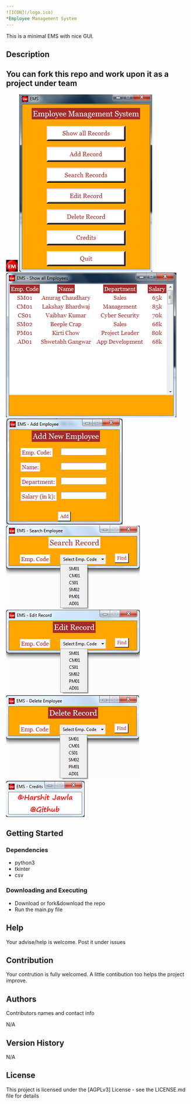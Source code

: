 ```yaml
---
![ICON](/logo.ico)
*Employee Management System
---
```


This is a minimal EMS with nice GUI.

## Description

You can fork this repo and work upon it as a project under team
---
![ICON](/logo.ico)
![main.py](/snapshots/main.png)
![showall.py](/snapshots/showall.png)
![addrecord.py](/snapshots/addrecord.png)
![searchrec.py](/snapshots/searchrec.png)
![edit.py](/snapshots/edit.png)
![delete.py](/snapshots/delete.png)
![credits.py](/snapshots/credits.png)


## Getting Started

### Dependencies

* python3
* tkinter
* csv

### Downloading and Executing
* Download or fork&download the repo
* Run the main.py file

## Help

Your advise/help is welcome. Post it under issues

## Contribution

Your contrution is fully welcomed. A little contibution too helps the project improve.

## Authors

Contributors names and contact info

N/A

## Version History

N/A

## License

This project is licensed under the [AGPLv3] License - see the LICENSE.md file for details
